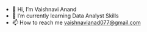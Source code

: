 - 👋 Hi, I’m Vaishnavi Anand
- 🌱 I’m currently learning Data Analyst Skills
- 📫 How to reach me vaishnavianad077@gmail.com

<!---
VaishAnand/VaishAnand is a ✨ special ✨ repository because its `README.md` (this file) appears on your GitHub profile.
You can click the Preview link to take a look at your changes.
--->
